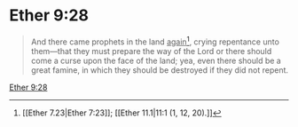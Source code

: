 # Ether 9:28

> And there came prophets in the land <u>again</u>[^a], crying repentance unto them—that they must prepare the way of the Lord or there should come a curse upon the face of the land; yea, even there should be a great famine, in which they should be destroyed if they did not repent.

[Ether 9:28](https://www.churchofjesuschrist.org/study/scriptures/bofm/ether/9?lang=eng&id=p28#p28)


[^a]: [[Ether 7.23|Ether 7:23]]; [[Ether 11.1|11:1 (1, 12, 20).]]
